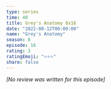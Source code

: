 ```yaml
---
type: series
time: 40
title: Grey's Anatomy 8x16
date: "2022-08-12T00:00:00"
name: "Grey's Anatomy"
season: 8
episode: 16
rating: 3
ratingEmoji: "⭐️⭐️⭐️"
share: false
---
```


*[No review was written for this episode]*